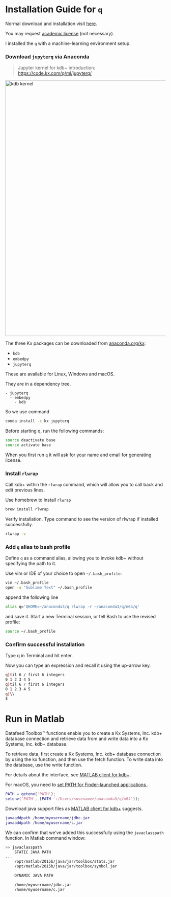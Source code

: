 # Installation Guide for `q`

Normal download and installation visit [here](https://kx.com/connect-with-us/download/).

You may request [academic license](https://kx.com/connect-with-us/kx-academic-program/) (not necessary).

I installed the `q` with a machine-learning environment setup.

### Download `jupyterq` via Anaconda

> Jupyter kernel for kdb+ introduction: https://code.kx.com/q/ml/jupyterq/

<img src="https://i.imgur.com/pUdS8dq.png" width=800 alt="kdb kernel" />

The three Kx packages can be downloaded from [anaconda.org/kx](https://anaconda.org/kx):

- `kdb`
- `embedpy`
- `jupyterq`

These are available for Linux, Windows and macOS.

They are in a dependency tree. 
```
- jupyterq
  - embedpy
    - kdb
```

So we use command
```bash
conda install -c kx jupyterq
```
Before starting q, run the following commands:
```bash
source deactivate base
source activate base
```

When you first run `q` it will ask for your name and email for generating license.


### Install `rlwrap`

Call kdb+ within the `rlwrap` command, which will allow you to call back and edit previous lines.

Use homebrew to install `rlwrap`
```bash
brew install rlwrap
```
Verify installation. Type command to see the version of rlwrap if installed successfully.
```bash
rlwrap -v
```

### Add `q` alias to bash profile

Define `q` as a command alias, allowing you to invoke kdb+ without specifying the path to it.

Use vim or IDE of your choice to open `~/.bash_profile`:
```bash
vim ~/.bash_profile
open -a "Sublime Text" ~/.bash_profile
```
append the following line
```bash
alias q='QHOME=~/anaconda3/q rlwrap -r ~/anaconda3/q/m64/q'
```

and save it. Start a new Terminal session, or tell Bash to use the revised profile:

```bash
source ~/.bash_profile
```

### Confirm successful installation
Type q in Terminal and hit enter. 

Now you can type an expression and recall it using the up-arrow key.

```bash
q)til 6 / first 6 integers
0 1 2 3 4 5
q)til 6 / first 6 integers
0 1 2 3 4 5
q)\\
$
```

# Run in Matlab
Datafeed Toolbox™ functions enable you to create a Kx Systems, Inc. kdb+ database connection and retrieve data from and write data into a Kx Systems, Inc. kdb+ database.

To retrieve data, first create a Kx Systems, Inc. kdb+ database connection by using the kx function, and then use the fetch function. To write data into the database, use the write function.

For details about the interface, see [MATLAB client for kdb+](https://code.kx.com/q/interfaces/matlab-client-for-q/).

For macOS, you need to [set PATH for Finder-launched applications
](https://www.mathworks.com/matlabcentral/answers/27762-executing-unix-commands-set-in-path-in-matlab-does-not-work-with-unix-command).

```matlab
PATH = getenv('PATH');
setenv('PATH', [PATH ':/Users/<usename>/anaconda3/q/m64')];
```

Download java support files as [MATLAB client for kdb+](https://code.kx.com/q/interfaces/matlab-client-for-q/) suggests.

```matlab
javaaddpath /home/myusername/jdbc.jar
javaaddpath /home/myusername/c.jar
```

We can confirm that we’ve added this successfully using the `javaclasspath` function. In Matlab command window:

```bash
>> javaclasspath
    STATIC JAVA PATH
...
    /opt/matlab/2015b/java/jar/toolbox/stats.jar
    /opt/matlab/2015b/java/jar/toolbox/symbol.jar

    DYNAMIC JAVA PATH

    /home/myusername/jdbc.jar
    /home/myusername/c.jar
```
